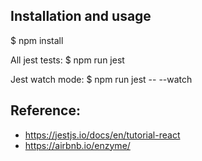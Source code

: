 ## Installation and usage
$ npm install

All jest tests:
$ npm run jest

Jest watch mode:
$ npm run jest -- --watch

## Reference:
- https://jestjs.io/docs/en/tutorial-react
- https://airbnb.io/enzyme/